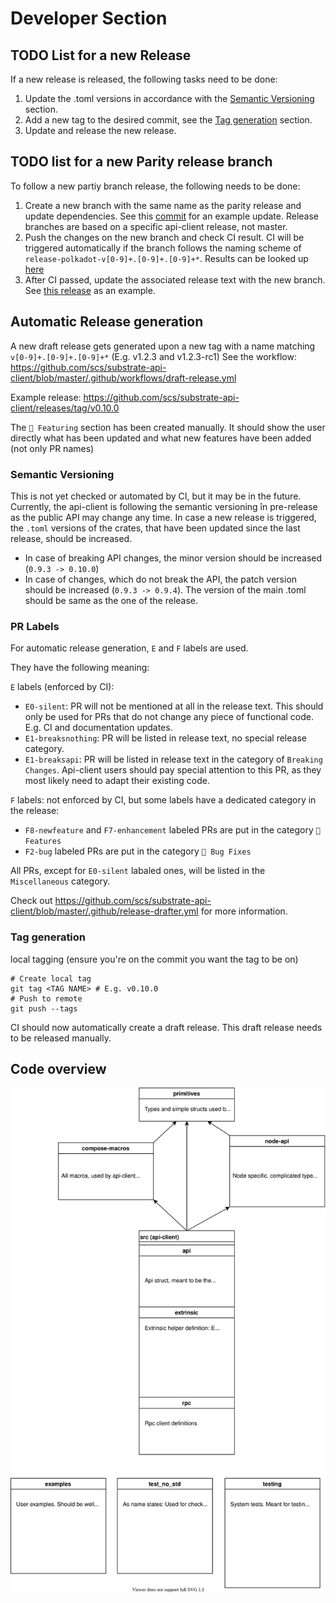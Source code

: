 # Developer Section

## TODO List for a new Release
If a new release is released, the following tasks need to be done:
1. Update the .toml versions in accordance with the [Semantic Versioning](#semantic-versioning) section.
2. Add a new tag to the desired commit, see the [Tag generation](#tag-generation) section.
3. Update and release the new release.


## TODO list for a new Parity release branch
To follow a new partiy branch release, the following needs to be done:
1. Create a new branch with the same name as the parity release and update dependencies. See this [commit](https://github.com/scs/substrate-api-client/commit/a50833a922ff98ae59e2fc587e0ab5466b3acab2) for an example update. Release branches are based on a specific api-client release, not master.
2. Push the changes on the new branch and check CI result. CI will be triggered automatically if the branch follows the naming scheme of `release-polkadot-v[0-9]+.[0-9]+.[0-9]+*`. Results can be looked up [here](https://github.com/scs/substrate-api-client/actions)
3. After CI passed, update the associated release text with the new branch. See [this release](https://github.com/scs/substrate-api-client/releases/tag/v0.16.0) as an example.


## Automatic Release generation

A new draft release gets generated upon a new tag with a name matching `v[0-9]+.[0-9]+.[0-9]+*` (E.g. v1.2.3 and v1.2.3-rc1)
See the workflow: https://github.com/scs/substrate-api-client/blob/master/.github/workflows/draft-release.yml

Example release: https://github.com/scs/substrate-api-client/releases/tag/v0.10.0

The `🎉 Featuring` section has been created manually. It should show the user directly what has been updated and what new features have been added (not only PR names)

### Semantic Versioning
This is not yet checked or automated by CI, but it may be in the future. Currently, the api-client is following the semantic versioning în pre-release as the public API may change any time.
In case a new release is triggered, the `.toml` versions of the crates, that have been updated since the last release, should be increased.
- In case of breaking API changes, the minor version should be increased (`0.9.3 -> 0.10.0`)
- In case of changes, which do not break the API, the patch version should be increased (`0.9.3 -> 0.9.4`).
The version of the main .toml should be same as the one of the release.

### PR Labels
For automatic release generation, `E` and `F` labels are used.

They have the following meaning:

`E` labels (enforced by CI):
- `E0-silent`: PR will not be mentioned at all in the release text. This should only be used for PRs that do not change any piece of functional code. E.g. CI and documentation updates.
- `E1-breaksnothing`: PR will be listed in release text, no special release category.
- `E1-breaksapi`: PR will be listed in release text in the category of `Breaking Changes`. Api-client users should pay special attention to this PR, as they most likely need to adapt their existing code.

`F` labels: not enforced by CI, but some labels have a dedicated category in the release:
- `F8-newfeature` and `F7-enhancement` labeled PRs are put in the category `🌈 Features`
- `F2-bug` labeled PRs are put in the category `🐛 Bug Fixes`

All PRs, except for `E0-silent` labaled ones, will be listed in the `Miscellaneous` category.

Check out https://github.com/scs/substrate-api-client/blob/master/.github/release-drafter.yml for more information.


### Tag generation
local tagging (ensure you're on the commit you want the tag to be on)
```
# Create local tag
git tag <TAG NAME> # E.g. v0.10.0
# Push to remote
git push --tags
```
CI should now automatically create a draft release. This draft release needs to be released manually.

## Code overview
<p align="center">
<img src=./overview_code_structure.svg width = 700>
</p>
